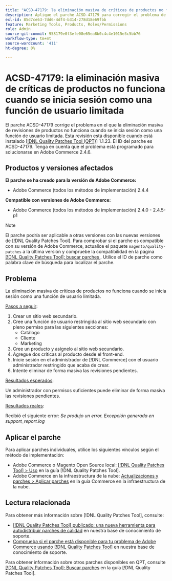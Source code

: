 ```yaml
---
title: "ACSD-47179: la eliminación masiva de críticas de productos no funciona cuando se inicia sesión como función de usuario limitada"
description: Aplique el parche ACSD-47179 para corregir el problema de Adobe Commerce en el que la eliminación masiva de revisiones de productos no funciona cuando se inicia sesión como una función de usuario limitada.
exl-id: 85d7ce63-7dd6-4df4-b314-278d18e69fbb
feature: Marketing Tools, Products, Roles/Permissions
role: Admin
source-git-commit: 958179e0f3efe08e65ea8b0c4c4e1015e3c5bb76
workflow-type: tm+mt
source-wordcount: '411'
ht-degree: 0%

---
```


# ACSD-47179: la eliminación masiva de críticas de productos no funciona cuando se inicia sesión como una función de usuario limitada

El parche ACSD-47179 corrige el problema en el que la eliminación masiva de revisiones de productos no funciona cuando se inicia sesión como una función de usuario limitada. Esta revisión está disponible cuando está instalado [[!DNL Quality Patches Tool (QPT)]](/help/announcements/adobe-commerce-announcements/magento-quality-patches-released-new-tool-to-self-serve-quality-patches.md) 1.1.23. El ID del parche es ACSD-47179. Tenga en cuenta que el problema está programado para solucionarse en Adobe Commerce 2.4.6.

## Productos y versiones afectados

**El parche se ha creado para la versión de Adobe Commerce:**

* Adobe Commerce (todos los métodos de implementación) 2.4.4

**Compatible con versiones de Adobe Commerce:**

* Adobe Commerce (todos los métodos de implementación) 2.4.0 - 2.4.5-p1

>[!NOTE]
>
>El parche podría ser aplicable a otras versiones con las nuevas versiones de [!DNL Quality Patches Tool]. Para comprobar si el parche es compatible con su versión de Adobe Commerce, actualice el paquete `magento/quality-patches` a la última versión y compruebe la compatibilidad en la página [[!DNL Quality Patches Tool]: buscar parches ](https://experienceleague.adobe.com/tools/commerce-quality-patches/index.html). Utilice el ID de parche como palabra clave de búsqueda para localizar el parche.

## Problema

La eliminación masiva de críticas de productos no funciona cuando se inicia sesión como una función de usuario limitada.

<u>Pasos a seguir</u>:

1. Crear un sitio web secundario.
1. Cree una función de usuario restringida al sitio web secundario con pleno permiso para las siguientes secciones:
   * Catálogo
   * Cliente
   * Marketing
1. Cree un producto y asígnelo al sitio web secundario.
1. Agregue dos críticas al producto desde el front-end.
1. Inicie sesión en el administrador de [!DNL Commerce] con el usuario administrador restringido que acaba de crear.
1. Intente eliminar de forma masiva las revisiones pendientes.

<u>Resultados esperados</u>:

Un administrador con permisos suficientes puede eliminar de forma masiva las revisiones pendientes.

<u>Resultados reales</u>:

Recibió el siguiente error: _Se produjo un error. Excepción generada en support_report.log_

## Aplicar el parche

Para aplicar parches individuales, utilice los siguientes vínculos según el método de implementación:

* Adobe Commerce o Magento Open Source local: [[!DNL Quality Patches Tool] > Uso](https://experienceleague.adobe.com/docs/commerce-operations/tools/quality-patches-tool/usage.html) en la guía [!DNL Quality Patches Tool].
* Adobe Commerce en la infraestructura de la nube: [Actualizaciones y parches > Aplicar parches](https://experienceleague.adobe.com/docs/commerce-cloud-service/user-guide/develop/upgrade/apply-patches.html) en la guía Commerce en la infraestructura de la nube.

## Lectura relacionada

Para obtener más información sobre [!DNL Quality Patches Tool], consulte:

* [[!DNL Quality Patches Tool] publicado: una nueva herramienta para autodistribuir parches de calidad](/help/announcements/adobe-commerce-announcements/magento-quality-patches-released-new-tool-to-self-serve-quality-patches.md) en nuestra base de conocimiento de soporte.
* [Comprueba si el parche está disponible para tu problema de Adobe Commerce usando [!DNL Quality Patches Tool]](/help/support-tools/patches-available-in-qpt-tool/check-patch-for-magento-issue-with-magento-quality-patches.md) en nuestra base de conocimiento de soporte.

Para obtener información sobre otros parches disponibles en QPT, consulte [[!DNL Quality Patches Tool]: Buscar parches](https://experienceleague.adobe.com/tools/commerce-quality-patches/index.html) en la guía [!DNL Quality Patches Tool].
